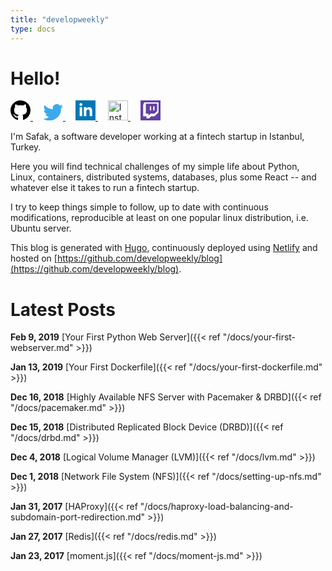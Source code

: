 ```yaml
---
title: "developweekly"
type: docs
---
```


# Hello!

<a href="https://github.com/developweekly" style="margin-right: 16px">
	  <svg height="32" class="octicon octicon-mark-github" viewBox="0 0 16 16" version="1.1" width="32" aria-hidden="true"><path fill-rule="evenodd" d="M8 0C3.58 0 0 3.58 0 8c0 3.54 2.29 6.53 5.47 7.59.4.07.55-.17.55-.38 0-.19-.01-.82-.01-1.49-2.01.37-2.53-.49-2.69-.94-.09-.23-.48-.94-.82-1.13-.28-.15-.68-.52-.01-.53.63-.01 1.08.58 1.23.82.72 1.21 1.87.87 2.33.66.07-.52.28-.87.51-1.07-1.78-.2-3.64-.89-3.64-3.95 0-.87.31-1.59.82-2.15-.08-.2-.36-1.02.08-2.12 0 0 .67-.21 2.2.82.64-.18 1.32-.27 2-.27.68 0 1.36.09 2 .27 1.53-1.04 2.2-.82 2.2-.82.44 1.1.16 1.92.08 2.12.51.56.82 1.27.82 2.15 0 3.07-1.87 3.75-3.65 3.95.29.25.54.73.54 1.48 0 1.07-.01 1.93-.01 2.2 0 .21.15.46.55.38A8.013 8.013 0 0 0 16 8c0-4.42-3.58-8-8-8z"></path></svg>
  </a>
  <a href="https://twitter.com/developweekly" style="margin-right: 16px">
	<svg viewBox="328 355 335 276" xmlns="http://www.w3.org/2000/svg" width="32">
	<path d="
		M 630, 425
		A 195, 195 0 0 1 331, 600
		A 142, 142 0 0 0 428, 570
		A  70,  70 0 0 1 370, 523
		A  70,  70 0 0 0 401, 521
		A  70,  70 0 0 1 344, 455
		A  70,  70 0 0 0 372, 460
		A  70,  70 0 0 1 354, 370
		A 195, 195 0 0 0 495, 442
		A  67,  67 0 0 1 611, 380
		A 117, 117 0 0 0 654, 363
		A  65,  65 0 0 1 623, 401
		A 117, 117 0 0 0 662, 390
		A  65,  65 0 0 1 630, 425
		Z"
		style="fill:#3BA9EE;"/>
	</svg>
  </a>
  <a href="https://linkedin.com/in/safakulug" style="margin-right: 16px">
  <svg xmlns="http://www.w3.org/2000/svg" width="32" height="32" viewBox="0 0 24 24"><path d="M0 0v24h24v-24h-24zm8 19h-3v-11h3v11zm-1.5-12.268c-.966 0-1.75-.79-1.75-1.764s.784-1.764 1.75-1.764 1.75.79 1.75 1.764-.783 1.764-1.75 1.764zm13.5 12.268h-3v-5.604c0-3.368-4-3.113-4 0v5.604h-3v-11h3v1.765c1.397-2.586 7-2.777 7 2.476v6.759z" style="fill:#0077B5;"/></svg>
  </a>
  <a title="Instagram" href="https://instagram.com/developweekly" style="margin-right: 16px"> 
    <img width="32" alt="Instagram simple icon" src="https://upload.wikimedia.org/wikipedia/commons/thumb/3/3e/Instagram_simple_icon.svg/512px-Instagram_simple_icon.svg.png" style="vertical-align: initial;">
  </a>
  <a title="twitch" href="https://www.twitch.tv/developweekly" style="margin-right: 16px"> 
<svg style="fill: white; background-color: #6441a4;" class="tw-animated-glitch-logo__svg" overflow="visible" width="32px" height="32px" version="1.1" viewBox="0 0 30 30" x="0px" y="0px"><path d="M4,7 L5.56799,3 L27,3 L27,18 L21,24 L16,24 L12.88599,27 L9,27 L9,24 L4,24 L4,7 Z M21,20 L25,16 L25,5 L8,5 L8,20 L12,20 L12,23 L15,20 L21,20 Z"></path><polygon class="tw-animated-glitch-logo__right-eye" points="21 9 19 9 19 15 21 15"></polygon><polygon class="tw-animated-glitch-logo__left-eye" points="16 9 14 9 14 15 16 15"></polygon></svg>
</a>

I'm Safak, a software developer working at a fintech startup in Istanbul, Turkey.

Here you will find technical challenges of my simple life about Python, Linux, containers, distributed systems, databases, plus some React -- and whatever else it takes to run a fintech startup.

I try to keep things simple to follow, up to date with continuous modifications, reproducible at least on one popular linux distribution, i.e. Ubuntu server.

This blog is generated with [Hugo](https://gohugo.io/), continuously deployed using [Netlify](https://www.netlify.com/) and hosted on [https://github.com/developweekly/blog](https://github.com/developweekly/blog).

# Latest Posts

**Feb 9, 2019** [Your First Python Web Server]({{< ref "/docs/your-first-webserver.md" >}})

**Jan 13, 2019** [Your First Dockerfile]({{< ref "/docs/your-first-dockerfile.md" >}})

**Dec 16, 2018** [Highly Available NFS Server with Pacemaker & DRBD]({{< ref "/docs/pacemaker.md" >}})

**Dec 15, 2018** [Distributed Replicated Block Device (DRBD)]({{< ref "/docs/drbd.md" >}})

**Dec 4, 2018** [Logical Volume Manager (LVM)]({{< ref "/docs/lvm.md" >}})

**Dec 1, 2018** [Network File System (NFS)]({{< ref "/docs/setting-up-nfs.md" >}})

**Jan 31, 2017** [HAProxy]({{< ref "/docs/haproxy-load-balancing-and-subdomain-port-redirection.md" >}})

**Jan 27, 2017** [Redis]({{< ref "/docs/redis.md" >}})

**Jan 23, 2017** [moment.js]({{< ref "/docs/moment-js.md" >}})

